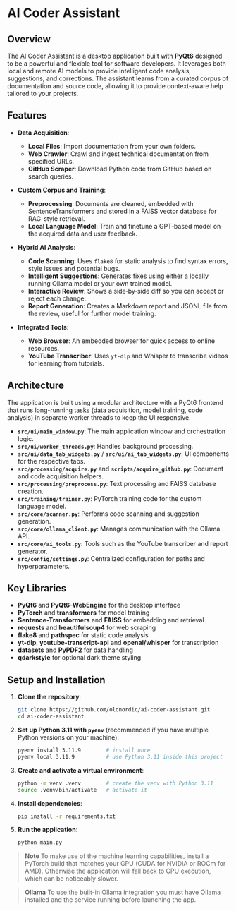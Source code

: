 # AI Coder Assistant

## Overview

The AI Coder Assistant is a desktop application built with **PyQt6** designed to be a powerful and flexible tool for software developers. It leverages both local and remote AI models to provide intelligent code analysis, suggestions, and corrections. The assistant learns from a curated corpus of documentation and source code, allowing it to provide context‑aware help tailored to your projects.

## Features

- **Data Acquisition**:
  - **Local Files**: Import documentation from your own folders.
  - **Web Crawler**: Crawl and ingest technical documentation from specified URLs.
  - **GitHub Scraper**: Download Python code from GitHub based on search queries.

- **Custom Corpus and Training**:
  - **Preprocessing**: Documents are cleaned, embedded with SentenceTransformers and stored in a FAISS vector database for RAG-style retrieval.
  - **Local Language Model**: Train and finetune a GPT‑based model on the acquired data and user feedback.

- **Hybrid AI Analysis**:
  - **Code Scanning**: Uses `flake8` for static analysis to find syntax errors, style issues and potential bugs.
  - **Intelligent Suggestions**: Generates fixes using either a locally running Ollama model or your own trained model.
  - **Interactive Review**: Shows a side‑by‑side diff so you can accept or reject each change.
  - **Report Generation**: Creates a Markdown report and JSONL file from the review, useful for further model training.

- **Integrated Tools**:
  - **Web Browser**: An embedded browser for quick access to online resources.
  - **YouTube Transcriber**: Uses `yt-dlp` and Whisper to transcribe videos for learning from tutorials.

## Architecture

The application is built using a modular architecture with a PyQt6 frontend that runs long-running tasks (data acquisition, model training, code analysis) in separate worker threads to keep the UI responsive.

- **`src/ui/main_window.py`**: The main application window and orchestration logic.
- **`src/ui/worker_threads.py`**: Handles background processing.
- **`src/ui/data_tab_widgets.py`** / **`src/ui/ai_tab_widgets.py`**: UI components for the respective tabs.
- **`src/processing/acquire.py`** and **`scripts/acquire_github.py`**: Document and code acquisition helpers.
- **`src/processing/preprocess.py`**: Text processing and FAISS database creation.
- **`src/training/trainer.py`**: PyTorch training code for the custom language model.
- **`src/core/scanner.py`**: Performs code scanning and suggestion generation.
- **`src/core/ollama_client.py`**: Manages communication with the Ollama API.
- **`src/core/ai_tools.py`**: Tools such as the YouTube transcriber and report generator.
- **`src/config/settings.py`**: Centralized configuration for paths and hyperparameters.

## Key Libraries

- **PyQt6** and **PyQt6-WebEngine** for the desktop interface
- **PyTorch** and **transformers** for model training
- **Sentence-Transformers** and **FAISS** for embedding and retrieval
- **requests** and **beautifulsoup4** for web scraping
- **flake8** and **pathspec** for static code analysis
- **yt-dlp**, **youtube-transcript-api** and **openai/whisper** for transcription
- **datasets** and **PyPDF2** for data handling
- **qdarkstyle** for optional dark theme styling

## Setup and Installation

1.  **Clone the repository**:
    ```bash
    git clone https://github.com/oldnordic/ai-coder-assistant.git
    cd ai-coder-assistant
    ```

2.  **Set up Python 3.11 with `pyenv`** (recommended if you have multiple
    Python versions on your machine):
    ```bash
    pyenv install 3.11.9        # install once
    pyenv local 3.11.9          # use Python 3.11 inside this project
    ```

3.  **Create and activate a virtual environment**:
    ```bash
    python -m venv .venv        # create the venv with Python 3.11
    source .venv/bin/activate   # activate it
    ```

4.  **Install dependencies**:
    ```bash
    pip install -r requirements.txt
    ```

5.  **Run the application**:
    ```bash
    python main.py
    ```

> **Note**
> To make use of the machine learning capabilities, install a PyTorch build that
> matches your GPU (CUDA for NVIDIA or ROCm for AMD). Otherwise the application
> will fall back to CPU execution, which can be noticeably slower.

> **Ollama**
> To use the built-in Ollama integration you must have Ollama installed and the service running before launching the app.
